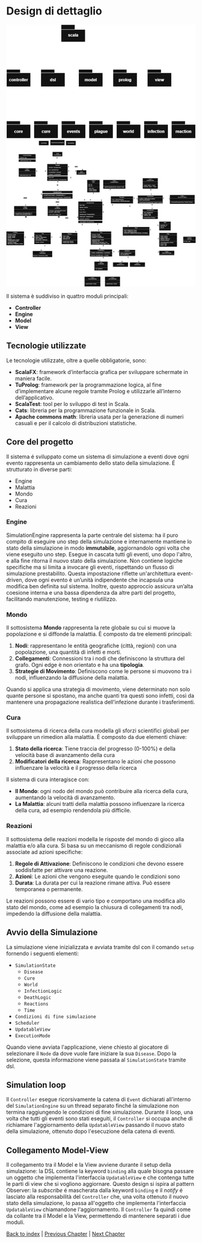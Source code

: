 # Design di dettaglio

<img src="package.drawio.png" alt="drawing" style="max-height:600px;"/>

<img src="detailedArc.drawio.png" alt="drawing"/>

Il sistema è suddiviso in quattro moduli principali:
- **Controller**
- **Engine**
- **Model**
- **View**


## Tecnologie utilizzate
Le tecnologie utilizzate, oltre a quelle obbligatorie, sono:
- **ScalaFX**: framework d’interfaccia grafica per sviluppare schermate in maniera facile.
- **TuProlog**: framework per la programmazione logica, al fine d’implementare alcune regole tramite Prolog e utilizzarle all’interno dell’applicativo.
- **ScalaTest**: tool per lo sviluppo di test in Scala.
- **Cats**: libreria per la programmazione funzionale in Scala.
- **Apache commons math**: libreria usata per la generazione di numeri casuali e per il calcolo di distribuzioni statistiche.

## Core del progetto
Il sistema é sviluppato come un sistema di simulazione a eventi dove ogni evento rappresenta un cambiamento dello stato della simulazione.
É strutturato in diverse parti:
- Engine
- Malattia
- Mondo
- Cura
- Reazioni

### Engine
SimulationEngine rappresenta la parte centrale del sistema: ha il puro compito di eseguire uno step della
simulazione e internamente mantiene lo stato della simulazione in modo **immutabile**, aggiornandolo ogni volta che viene eseguito uno step.
Esegue in cascata tutti gli eventi, uno dopo l'altro, e alla fine ritorna il nuovo stato della simulazione.
Non contiene logiche specifiche ma si limita a invocare gli eventi, rispettando un flusso di simulazione prestabilito.
Questa impostazione riflette un'architettura event-driven, dove ogni evento è un’unità indipendente che incapsula una modifica ben definita sul sistema.
Inoltre, questo approccio assicura un’alta coesione interna e una bassa dipendenza da altre parti del progetto,
facilitando manutenzione, testing e riutilizzo.

### Mondo
Il sottosistema **Mondo** rappresenta la rete globale su cui si muove la popolazione e si diffonde la malattia.
È composto da tre elementi principali:
1. **Nodi**: rappresentano le entità geografiche (città, regioni) con una popolazione, una quantità di infetti e morti.
2. **Collegamenti**: Connessioni tra i nodi che definiscono la struttura del grafo. Ogni edge è non orientato e ha una **tipologia**.
3. **Strategie di Movimento**: Definiscono come le persone si muovono tra i nodi, influenzando la diffusione della malattia.

Quando si applica una strategia di movimento, viene determinato non solo quante persone si spostano,
ma anche quanti tra questi sono infetti, così da mantenere una propagazione realistica dell’infezione durante i trasferimenti.


### Cura
Il sottosistema di ricerca della cura modella gli sforzi scientifici globali per sviluppare un rimedion alla malattia. 
È composto da due elementi chiave:
1. **Stato della ricerca**: Tiene traccia del progresso (0-100%) e della velocità base di avanzamento della cura
2. **Modificatori della ricerca**: Rappresentano le azioni che possono influenzare la velocità e il progresso della ricerca

Il sistema di cura interagisce con:
- **Il Mondo**: ogni nodo del mondo può contribuire alla ricerca della cura, aumentando la velocità di avanzamento.
- **La Malattia**: alcuni tratti della malattia possono influenzare la ricerca della cura, ad esempio rendendola più difficile.

### Reazioni
Il sottosistema delle reazioni modella le risposte del mondo di gioco alla malattia e/o alla cura. 
Si basa su un meccanismo di regole condizionali associate ad azioni specifiche:
1. **Regole di Attivazione**: Definiscono le condizioni che devono essere soddisfatte per attivare una reazione.
2. **Azioni**: Le azioni che vengono eseguite quando le condizioni sono
3. **Durata**: La durata per cui la reazione rimane attiva. Può essere temporanea o permanente.

Le reazioni possono essere di vario tipo e comportano una modifica allo stato del mondo, come ad esempio la chiusura di 
collegamenti tra nodi, impedendo la diffusione della malattia.

## Avvio della Simulazione
La simulazione viene inizializzata e avviata tramite dsl con il comando `setup` fornendo i seguenti elementi:

- `SimulationState`
  - `Disease`
  - `Cure`
  - `World`
  - `InfectionLogic`
  - `DeathLogic`
  - `Reactions`
  - `Time`
- `Condizioni di fine simulazione`
- `Scheduler`
- `UpdatableView`
- `ExecutionMode`

Quando viene avviata l'applicazione, viene chiesto al giocatore di selezionare il `Node`
da dove vuole fare iniziare la sua `Disease`.
Dopo la selezione, questa informazione viene passata al `SimulationState` tramite dsl.


## Simulation loop
Il `Controller` esegue ricorsivamente la catena di `Event` dichiarati all'interno del `SimulationEngine` su un thread separato
finché la simulazione non termina raggiungendo le condizioni di fine simulazione. Durante il loop, una volta che 
tutti gli eventi sono stati eseguiti, il `Controller` si occupa anche di richiamare l'aggiornamento della `UpdatableView`
passando il nuovo stato della simulazione, ottenuto dopo l'esecuzione della catena di eventi.

## Collegamento Model-View
Il collegamento tra il Model e la View avviene durante il setup della simulazione: la DSL contiene la keyword `binding`
alla quale bisogna passare un oggetto che implementa l'interfaccia `UpdatableView` e che contenga tutte le parti di view che si vogliono aggiornare.
Questo design si ispira al pattern Observer: la *subscribe* é mascherata dalla keyword `binding` e il *notify* 
é lasciato alla responsabilità del `Controller` che, una volta ottenuto il nuovo stato della simulazione,
lo passa all'oggetto che implementa l'interfaccia `UpdatableView` chiamandone l'aggiornamento.
Il `Controller` fa quindi come da collante tra il Model e la View, permettendo di mantenere separati i due moduli.

[Back to index](../index.md) |
[Previous Chapter](../3-architectural-design/design.md) |
[Next Chapter](../5-implementation/impl.md)